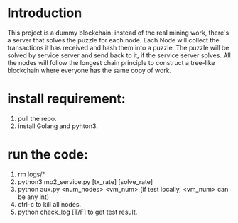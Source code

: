 # Introduction
This project is a dummy blockchain: instead of the real mining work, there's a server that solves the puzzle for each node. Each Node will collect the transactions it has received and hash them into a puzzle. The puzzle will be solved by service server and send back to it, if the service server solves. All the nodes will follow the longest chain principle to construct a tree-like blockchain where everyone has the same copy of work. 

# install requirement:
1. pull the repo.
2. install Golang and pyhton3.

# run the code:
1. rm logs/*
2. python3 mp2_service.py <port> [tx_rate] [solve_rate]
3. python aux.py <num_nodes> <vm_num> (if test locally, <vm_num> can be any int)
4. ctrl-c to kill all nodes.
5. python check_log [T/F] to get test result.